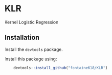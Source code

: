 # KLR

Kernel Logistic Regression

## Installation

Install the `devtools` package.

Install this package using:
```R
    devtools::install_github("fontaine618/KLR")
```
